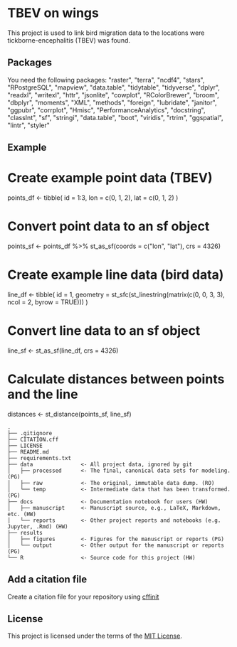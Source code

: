 # TBEV on wings 

This project is used to link bird migration data to the locations were tickborne-encephalitis (TBEV) was found. 

## Packages

You need the following packages: 
"raster", "terra", "ncdf4", "stars", "RPostgreSQL", "mapview",
  "data.table", "tidytable", "tidyverse", "dplyr", "readxl",
  "writexl", "httr", "jsonlite",
  "cowplot", "RColorBrewer", "broom", "dbplyr", "moments",
  "XML", "methods", "foreign",
  "lubridate", "janitor", "ggpubr", "corrplot", "Hmisc",
  "PerformanceAnalytics", "docstring",
  "classInt", "sf", "stringi", "data.table",
  "boot", "viridis", "rtrim", "ggspatial", "lintr", "styler"

## Example

# Create example point data (TBEV)
points_df <- tibble(
  id = 1:3,
  lon = c(0, 1, 2),
  lat = c(0, 1, 2)
)

# Convert point data to an sf object
points_sf <- points_df %>%
  st_as_sf(coords = c("lon", "lat"), crs = 4326)

# Create example line data (bird data)
line_df <- tibble(
  id = 1,
  geometry = st_sfc(st_linestring(matrix(c(0, 0, 3, 3), ncol = 2, byrow = TRUE)))
)

# Convert line data to an sf object
line_sf <- st_as_sf(line_df, crs = 4326)

# Calculate distances between points and the line
distances <- st_distance(points_sf, line_sf)


```
.
├── .gitignore
├── CITATION.cff
├── LICENSE
├── README.md
├── requirements.txt
├── data               <- All project data, ignored by git
│   ├── processed      <- The final, canonical data sets for modeling. (PG)
│   ├── raw            <- The original, immutable data dump. (RO)
│   └── temp           <- Intermediate data that has been transformed. (PG)
├── docs               <- Documentation notebook for users (HW)
│   ├── manuscript     <- Manuscript source, e.g., LaTeX, Markdown, etc. (HW)
│   └── reports        <- Other project reports and notebooks (e.g. Jupyter, .Rmd) (HW)
├── results
│   ├── figures        <- Figures for the manuscript or reports (PG)
│   └── output         <- Other output for the manuscript or reports (PG)
└── R                  <- Source code for this project (HW)

```

## Add a citation file
Create a citation file for your repository using [cffinit](https://citation-file-format.github.io/cff-initializer-javascript/#/)

## License

This project is licensed under the terms of the [MIT License](/LICENSE).
